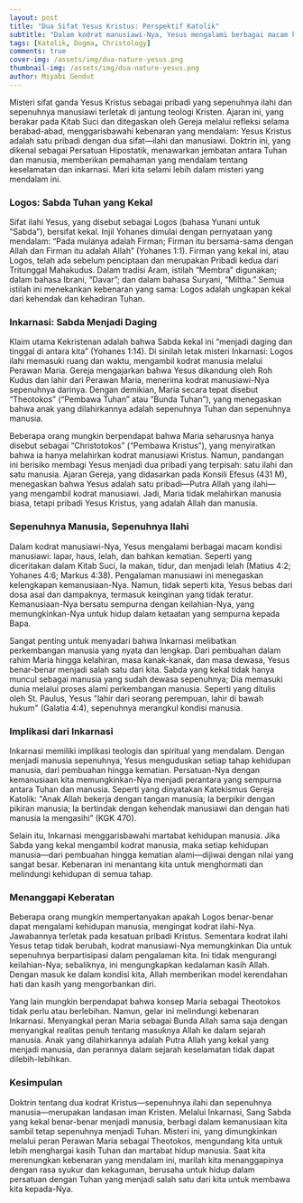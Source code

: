 ```yaml
---
layout: post
title: "Dua Sifat Yesus Kristus: Perspektif Katolik"
subtitle: "Dalam kodrat manusiawi-Nya, Yesus mengalami berbagai macam kondisi manusiawi: lapar, haus, lelah, dan bahkan kematian."
tags: [Katolik, Dogma, Christology]
comments: true
cover-img: /assets/img/dua-nature-yesus.png
thumbnail-img: /assets/img/dua-nature-yesus.png
author: Miyabi Gendut
---
```


Misteri sifat ganda Yesus Kristus sebagai pribadi yang sepenuhnya ilahi dan sepenuhnya manusiawi terletak di jantung teologi Kristen. Ajaran ini, yang berakar pada Kitab Suci dan ditegaskan oleh Gereja melalui refleksi selama berabad-abad, menggarisbawahi kebenaran yang mendalam: Yesus Kristus adalah satu pribadi dengan dua sifat—ilahi dan manusiawi. Doktrin ini, yang dikenal sebagai Persatuan Hipostatik, menawarkan jembatan antara Tuhan dan manusia, memberikan pemahaman yang mendalam tentang keselamatan dan inkarnasi. Mari kita selami lebih dalam misteri yang mendalam ini.

### Logos: Sabda Tuhan yang Kekal

Sifat ilahi Yesus, yang disebut sebagai Logos (bahasa Yunani untuk “Sabda”), bersifat kekal. Injil Yohanes dimulai dengan pernyataan yang mendalam: “Pada mulanya adalah Firman; Firman itu bersama-sama dengan Allah dan Firman itu adalah Allah” (Yohanes 1:1). Firman yang kekal ini, atau Logos, telah ada sebelum penciptaan dan merupakan Pribadi kedua dari Tritunggal Mahakudus. Dalam tradisi Aram, istilah “Membra” digunakan; dalam bahasa Ibrani, “Davar”; dan dalam bahasa Suryani, “Miltha.” Semua istilah ini menekankan kebenaran yang sama: Logos adalah ungkapan kekal dari kehendak dan kehadiran Tuhan.

### Inkarnasi: Sabda Menjadi Daging

Klaim utama Kekristenan adalah bahwa Sabda kekal ini “menjadi daging dan tinggal di antara kita” (Yohanes 1:14). Di sinilah letak misteri Inkarnasi: Logos ilahi memasuki ruang dan waktu, mengambil kodrat manusia melalui Perawan Maria. Gereja mengajarkan bahwa Yesus dikandung oleh Roh Kudus dan lahir dari Perawan Maria, menerima kodrat manusiawi-Nya sepenuhnya darinya. Dengan demikian, Maria secara tepat disebut “Theotokos” (“Pembawa Tuhan” atau “Bunda Tuhan”), yang menegaskan bahwa anak yang dilahirkannya adalah sepenuhnya Tuhan dan sepenuhnya manusia.

Beberapa orang mungkin berpendapat bahwa Maria seharusnya hanya disebut sebagai “Christotokos” (“Pembawa Kristus”), yang menyiratkan bahwa ia hanya melahirkan kodrat manusiawi Kristus. Namun, pandangan ini berisiko membagi Yesus menjadi dua pribadi yang terpisah: satu ilahi dan satu manusia. Ajaran Gereja, yang didasarkan pada Konsili Efesus (431 M), menegaskan bahwa Yesus adalah satu pribadi—Putra Allah yang ilahi—yang mengambil kodrat manusiawi. Jadi, Maria tidak melahirkan manusia biasa, tetapi pribadi Yesus Kristus, yang adalah Allah dan manusia.

### Sepenuhnya Manusia, Sepenuhnya Ilahi

Dalam kodrat manusiawi-Nya, Yesus mengalami berbagai macam kondisi manusiawi: lapar, haus, lelah, dan bahkan kematian. Seperti yang diceritakan dalam Kitab Suci, Ia makan, tidur, dan menjadi lelah (Matius 4:2; Yohanes 4:6; Markus 4:38). Pengalaman manusiawi ini menegaskan kelengkapan kemanusiaan-Nya. Namun, tidak seperti kita, Yesus bebas dari dosa asal dan dampaknya, termasuk keinginan yang tidak teratur. Kemanusiaan-Nya bersatu sempurna dengan keilahian-Nya, yang memungkinkan-Nya untuk hidup dalam ketaatan yang sempurna kepada Bapa.

Sangat penting untuk menyadari bahwa Inkarnasi melibatkan perkembangan manusia yang nyata dan lengkap. Dari pembuahan dalam rahim Maria hingga kelahiran, masa kanak-kanak, dan masa dewasa, Yesus benar-benar menjadi salah satu dari kita. Sabda yang kekal tidak hanya muncul sebagai manusia yang sudah dewasa sepenuhnya; Dia memasuki dunia melalui proses alami perkembangan manusia. Seperti yang ditulis oleh St. Paulus, Yesus "lahir dari seorang perempuan, lahir di bawah hukum" (Galatia 4:4), sepenuhnya merangkul kondisi manusia.

### Implikasi dari Inkarnasi

Inkarnasi memiliki implikasi teologis dan spiritual yang mendalam. Dengan menjadi manusia sepenuhnya, Yesus menguduskan setiap tahap kehidupan manusia, dari pembuahan hingga kematian. Persatuan-Nya dengan kemanusiaan kita memungkinkan-Nya menjadi perantara yang sempurna antara Tuhan dan manusia. Seperti yang dinyatakan Katekismus Gereja Katolik: "Anak Allah bekerja dengan tangan manusia; Ia berpikir dengan pikiran manusia; Ia bertindak dengan kehendak manusiawi dan dengan hati manusia Ia mengasihi” (KGK 470).

Selain itu, Inkarnasi menggarisbawahi martabat kehidupan manusia. Jika Sabda yang kekal mengambil kodrat manusia, maka setiap kehidupan manusia—dari pembuahan hingga kematian alami—dijiwai dengan nilai yang sangat besar. Kebenaran ini menantang kita untuk menghormati dan melindungi kehidupan di semua tahap.

### Menanggapi Keberatan

Beberapa orang mungkin mempertanyakan apakah Logos benar-benar dapat mengalami kehidupan manusia, mengingat kodrat ilahi-Nya. Jawabannya terletak pada kesatuan pribadi Kristus. Sementara kodrat ilahi Yesus tetap tidak berubah, kodrat manusiawi-Nya memungkinkan Dia untuk sepenuhnya berpartisipasi dalam pengalaman kita. Ini tidak mengurangi keilahian-Nya; sebaliknya, ini mengungkapkan kedalaman kasih Allah. Dengan masuk ke dalam kondisi kita, Allah memberikan model kerendahan hati dan kasih yang mengorbankan diri.

Yang lain mungkin berpendapat bahwa konsep Maria sebagai Theotokos tidak perlu atau berlebihan. Namun, gelar ini melindungi kebenaran Inkarnasi. Menyangkal peran Maria sebagai Bunda Allah sama saja dengan menyangkal realitas penuh tentang masuknya Allah ke dalam sejarah manusia. Anak yang dilahirkannya adalah Putra Allah yang kekal yang menjadi manusia, dan perannya dalam sejarah keselamatan tidak dapat dilebih-lebihkan.

### Kesimpulan

Doktrin tentang dua kodrat Kristus—sepenuhnya ilahi dan sepenuhnya manusia—merupakan landasan iman Kristen. Melalui Inkarnasi, Sang Sabda yang kekal benar-benar menjadi manusia, berbagi dalam kemanusiaan kita sambil tetap sepenuhnya menjadi Tuhan. Misteri ini, yang dimungkinkan melalui peran Perawan Maria sebagai Theotokos, mengundang kita untuk lebih menghargai kasih Tuhan dan martabat hidup manusia. Saat kita merenungkan kebenaran yang mendalam ini, marilah kita menanggapinya dengan rasa syukur dan kekaguman, berusaha untuk hidup dalam persatuan dengan Tuhan yang menjadi salah satu dari kita untuk membawa kita kepada-Nya.